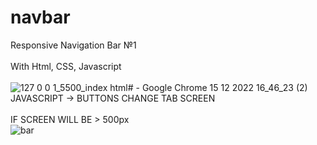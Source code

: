 # navbar
Responsive Navigation Bar №1
<br>
<br>
With Html, CSS, Javascript
<br>
<br>
![127 0 0 1_5500_index html# - Google Chrome 15 12 2022 16_46_23 (2)](https://user-images.githubusercontent.com/106438454/207890890-d39e61eb-7511-4561-a70f-f7d7f1171a26.png)
<BR>
JAVASCRIPT -> BUTTONS CHANGE TAB SCREEN 
<br>
<br>
IF SCREEN WILL BE > 500px <br>
![bar](https://user-images.githubusercontent.com/106438454/207892037-4267a73b-f978-460b-bdb3-cb000a94ce4c.png)
